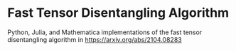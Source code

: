 # Fast Tensor Disentangling Algorithm

Python, Julia, and Mathematica implementations of the fast tensor disentangling algorithm in https://arxiv.org/abs/2104.08283
